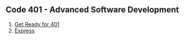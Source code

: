 ## Code 401 - Advanced Software Development
1. [Get Ready for 401](https://emranaloul.github.io/reading-notes/401/401-class01)
1. [Express](https://emranaloul.github.io/reading-notes/401/401-class02)